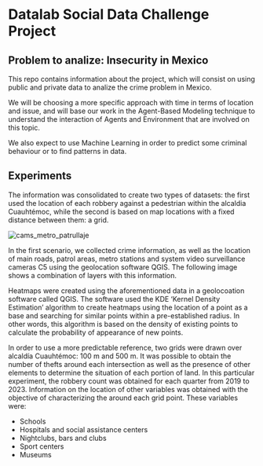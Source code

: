 # Datalab Social Data Challenge Project
## Problem to analize: Insecurity in Mexico
This repo contains information about the project, which will consist on using public and private data 
to analize the crime problem in Mexico. 

We will be choosing a more specific approach with time in terms of location and issue, and will
base our work in the Agent-Based Modeling technique to understand the interaction of Agents and 
Environment that are involved on this topic.

We also expect to use Machine Learning in order to predict some criminal behaviour or to find patterns in data.

## Experiments

The information was consolidated to create two types of datasets: the first used the location of each robbery 
against a pedestrian within the alcaldia Cuauhtémoc, while the second is based on map locations 
with a fixed distance between them: a grid.


![cams_metro_patrullaje](https://github.com/marcocasillas91/sdc-security/assets/29104670/cbbe27c1-f39d-4de5-88c3-362615accd8d)

In the first scenario, we collected crime information, as well as the location of
main roads, patrol areas, metro stations and system video surveillance cameras
C5 using the geolocation software QGIS. The following image shows a combination of
layers with this information.


Heatmaps were created using the aforementioned data in a geolocoation software called QGIS. 
The software used the KDE ‘Kernel Density Estimation’ algorithm to create heatmaps using the location of
a point as a base and searching for similar points within a pre-established radius. In other words, 
this algorithm is based on the density of existing points to calculate the probability of appearance 
of new points.



In order to use a more predictable reference, two grids were drawn over alcaldía Cuauhtémoc: 
100 m and 500 m. It was possible to obtain the number of thefts around each intersection
as well as the presence of other elements to determine the situation of each portion
of land.
In this particular experiment, the robbery count was obtained for each quarter from 2019 to
2023. Information on the location of other variables was obtained with the objective of characterizing the
around each grid point. These variables were:

- Schools
- Hospitals and social assistance centers
- Nightclubs, bars and clubs
- Sport centers
- Museums
